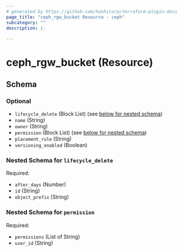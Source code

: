 ```yaml
---
# generated by https://github.com/hashicorp/terraform-plugin-docs
page_title: "ceph_rgw_bucket Resource - ceph"
subcategory: ""
description: |-
  
---
```


# ceph_rgw_bucket (Resource)





<!-- schema generated by tfplugindocs -->
## Schema

### Optional

- `lifecycle_delete` (Block List) (see [below for nested schema](#nestedblock--lifecycle_delete))
- `name` (String)
- `owner` (String)
- `permission` (Block List) (see [below for nested schema](#nestedblock--permission))
- `placement_rule` (String)
- `versioning_enabled` (Boolean)

<a id="nestedblock--lifecycle_delete"></a>
### Nested Schema for `lifecycle_delete`

Required:

- `after_days` (Number)
- `id` (String)
- `object_prefix` (String)


<a id="nestedblock--permission"></a>
### Nested Schema for `permission`

Required:

- `permissions` (List of String)
- `user_id` (String)
